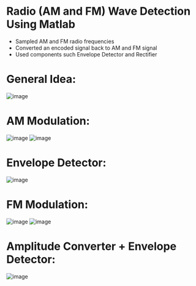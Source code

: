 # Radio (AM and FM) Wave Detection Using Matlab
- Sampled AM and FM radio frequencies
- Converted an encoded signal back to AM and FM signal
- Used components such Envelope Detector and Rectifier
# General Idea:
![image](https://user-images.githubusercontent.com/35824714/103160012-fbc24480-4784-11eb-9e5a-74c141a733fb.png)
# AM Modulation:
![image](https://user-images.githubusercontent.com/35824714/103160030-2f04d380-4785-11eb-8063-4234205b0d53.png)
![image](https://user-images.githubusercontent.com/35824714/103160027-20b6b780-4785-11eb-8965-fc0a04a7d595.png)
# Envelope Detector:
![image](https://user-images.githubusercontent.com/35824714/103160034-45ab2a80-4785-11eb-88a0-a6080ec45da0.png)
# FM Modulation:
![image](https://user-images.githubusercontent.com/35824714/103160061-78edb980-4785-11eb-8c14-aec4ce4492de.png)
![image](https://user-images.githubusercontent.com/35824714/103160051-65425300-4785-11eb-98ad-ea8f1431233e.png)
# Amplitude Converter + Envelope Detector:
![image](https://user-images.githubusercontent.com/35824714/103160065-8c008980-4785-11eb-8e51-63526ef45ebf.png)
